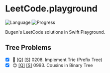 # LeetCode.playground
![Language](https://img.shields.io/badge/Language-Swift%205.2-orange.svg)
![Progress](https://img.shields.io/badge/Count-2-orange.svg)

Bugen's LeetCode solutions in Swift Playground.
## Tree Problems
- [X] 🤨 [[Q]](https://leetcode.com/problems/implement-trie-prefix-tree/) [[S]](.././LeetCode.playground/Pages/208-Implement%20Trie%20(Prefix%20Tree).xcplaygroundpage/Contents.swift) 0208. Implement Trie (Prefix Tree) 
- [X] 😊 [[Q]](https://leetcode.com/problems/cousins-in-binary-tree/) [[S]](.././LeetCode.playground/Pages/993-Cousins%20in%20Binary%20Tree.xcplaygroundpage/Contents.swift) 0993. Cousins in Binary Tree 
